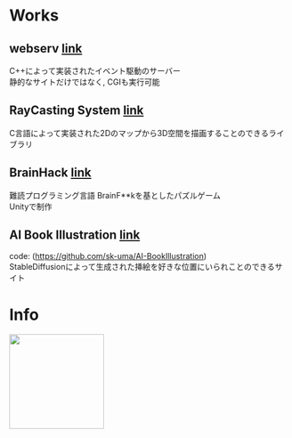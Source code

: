 # Works

## webserv [link](https://github.com/sk-uma/webserv)
C++によって実装されたイベント駆動のサーバー  
静的なサイトだけではなく, CGIも実行可能

## RayCasting System [link](https://github.com/sk-uma/ray-casting)
C言語によって実装された2Dのマップから3D空間を描画することのできるライブラリ

## BrainHack [link](https://github.com/sk-uma/BrainHack_WebGL)
難読プログラミング言語 BrainF\*\*kを基としたパズルゲーム  
Unityで制作

## AI Book Illustration [link](https://sk-uma.github.io/AI-BookIllustration/)  
code: (https://github.com/sk-uma/AI-BookIllustration)  
StableDiffusionによって生成された挿絵を好きな位置にいられことのできるサイト  

# Info

<img align="left" height="170px" src="https://github-readme-stats.vercel.app/api/top-langs/?username=sk-uma&layout=compact" />
